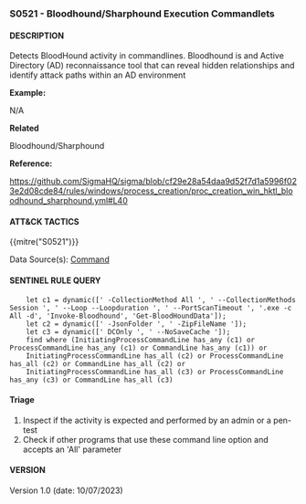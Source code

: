 ### S0521 - Bloodhound/Sharphound Execution Commandlets

#### DESCRIPTION

Detects BloodHound activity in commandlines. Bloodhound is and Active Directory (AD) reconnaissance tool that can reveal hidden relationships and identify attack paths within an AD environment

**Example:**

N/A

**Related**

Bloodhound/Sharphound

**Reference:**

https://github.com/SigmaHQ/sigma/blob/cf29e28a54daa9d52f7d1a5996f023e2d08cde84/rules/windows/process_creation/proc_creation_win_hktl_bloodhound_sharphound.yml#L40

#### ATT&CK TACTICS

{{mitre("S0521")}}

Data Source(s): [Command](https://attack.mitre.org/datasources/DS001/)

#### SENTINEL RULE QUERY

```
	let c1 = dynamic([' -CollectionMethod All ', ' --CollectionMethods Session ', ' --Loop --Loopduration ', ' --PortScanTimeout ', '.exe -c All -d', 'Invoke-Bloodhound', 'Get-BloodHoundData']);
    let c2 = dynamic([' -JsonFolder ', ' -ZipFileName ']);
    let c3 = dynamic([' DCOnly ', ' --NoSaveCache ']);
    find where (InitiatingProcessCommandLine has_any (c1) or ProcessCommandLine has_any (c1) or CommandLine has_any (c1)) or 
    InitiatingProcessCommandLine has_all (c2) or ProcessCommandLine has_all (c2) or CommandLine has_all (c2) or 
    InitiatingProcessCommandLine has_all (c3) or ProcessCommandLine has_any (c3) or CommandLine has_all (c3)   
```

#### Triage

1. Inspect if the activity is expected and performed by an admin or a pen-test
1. Check if other programs that use these command line option and accepts an 'All' parameter

#### VERSION

Version 1.0 (date: 10/07/2023)
